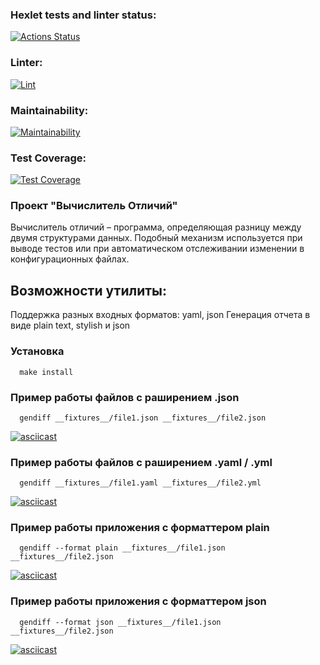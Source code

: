 
### Hexlet tests and linter status:

[![Actions Status](https://github.com/ashmigol/frontend-project-46/workflows/hexlet-check/badge.svg)](https://github.com/ashmigol/frontend-project-46/actions)

### Linter:

[![Lint](https://github.com/ashmigol/frontend-project-46/workflows/Lint/badge.svg)](https://github.com/ashmigol/frontend-project-46/actions?query=workflow%3ALint)

### Maintainability:

[![Maintainability](https://api.codeclimate.com/v1/badges/473740f3e2277ad44008/maintainability)](https://codeclimate.com/github/ashmigol/frontend-project-46/maintainability)

### Test Coverage:

[![Test Coverage](https://api.codeclimate.com/v1/badges/473740f3e2277ad44008/test_coverage)](https://codeclimate.com/github/ashmigol/frontend-project-46/test_coverage)

### Проект "Вычислитель Отличий"
Вычислитель отличий – программа, определяющая разницу между двумя структурами данных.
Подобный механизм используется при выводе тестов или при автоматическом отслеживании изменении в конфигурационных файлах.
## Возможности утилиты:

Поддержка разных входных форматов: yaml, json
Генерация отчета в виде plain text, stylish и json
 ### Установка
```
  make install
```

### Пример работы  файлов с раширением .json
```
  gendiff __fixtures__/file1.json __fixtures__/file2.json
```
[![asciicast](https://asciinema.org/a/XrMmdgzOrBpkVipwiy2Zkj43a.png)](https://asciinema.org/a/XrMmdgzOrBpkVipwiy2Zkj43a)

### Пример работы файлов с раширением .yaml / .yml
```
  gendiff __fixtures__/file1.yaml __fixtures__/file2.yml
```
[![asciicast](https://asciinema.org/a/ZVBHSKJhFdpuuiL2CukbCFswm.png)](https://asciinema.org/a/ZVBHSKJhFdpuuiL2CukbCFswm)



### Пример работы приложения с форматтером plain
```
  gendiff --format plain __fixtures__/file1.json __fixtures__/file2.json
```

[![asciicast](https://asciinema.org/a/GP09J5hlXu86mhabHImsD9Hiu.png)](https://asciinema.org/a/GP09J5hlXu86mhabHImsD9Hiu)


### Пример работы приложения с форматтером json
```
  gendiff --format json __fixtures__/file1.json __fixtures__/file2.json
```

[![asciicast](https://asciinema.org/a/CfN4K28FamA6xrpO4QXYfNO7s.png)](https://asciinema.org/a/CfN4K28FamA6xrpO4QXYfNO7s)

